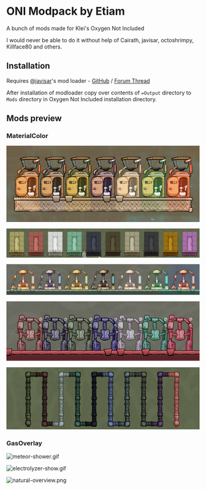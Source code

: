 # ONI Modpack by Etiam

A bunch of mods made for Klei's Oxygen Not Included

I would never be able to do it without help of Cairath, javisar, octoshrimpy, Killface80 and others.

## Installation

Requires [@javisar](https://github.com/javisar)'s mod loader - [GitHub](https://github.com/javisar/ONI-Modloader) / [Forum Thread](https://forums.kleientertainment.com/forums/topic/88186-mods05-oni-modloader/)

After installation of modloader copy over contents of `=Output` directory to `Mods` directory in Oxygen Not Included installation directory.

## Mods preview

### MaterialColor

![lavatories.png](Preview/Images/lavatories.png)

![blocks.png](Preview/Images/blocks.png)

![forges.png](Preview/Images/forges.png)

![mushers.png](Preview/Images/mushers.png)

![pipes.png](Preview/Images/pipes.png)

### GasOverlay

![meteor-shower.gif](https://media.giphy.com/media/g0mvuCu4RmSygunTTj/giphy.gif)

![electrolyzer-show.gif](https://media.giphy.com/media/mx8i1ZZHeNbOUpUcN8/giphy.gif)

![natural-overview.png](https://i.imgur.com/mgsPJH6.png)

